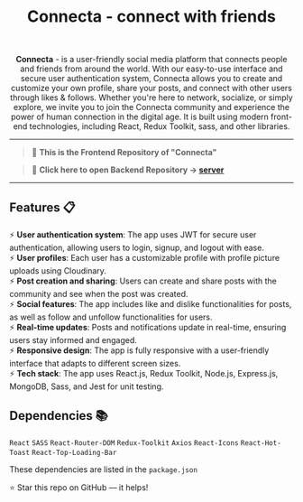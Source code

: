 <div align="center">

<h1><strong>Connecta</strong> - connect with friends</h1>

<br/>

<P><strong>Connecta</strong> - is a user-friendly social media platform that connects people and friends from around the world. With our easy-to-use interface and secure user authentication system, Connecta allows you to create and customize your own profile, share your posts, and connect with other users through likes & follows. Whether you're here to network, socialize, or simply explore, we invite you to join the Connecta community and experience the power of human connection in the digital age. It is built using modern front-end technologies, including React, Redux Toolkit, sass, and other libraries.</p>

</div>

---

> 🪸 **This is the Frontend Repository of "Connecta"**

> 🧩 **Click here to open Backend Repository -> [server](https://github.com/thecodophile/social-media-server)**

---

## Features 📋

⚡️ **User authentication system**: The app uses JWT for secure user authentication, allowing users to login, signup, and logout with ease.\
⚡️ **User profiles**: Each user has a customizable profile with profile picture uploads using Cloudinary.\
⚡️ **Post creation and sharing**: Users can create and share posts with the community and see when the post was created.\
⚡️ **Social features**: The app includes like and dislike functionalities for posts, as well as follow and unfollow functionalities for users.\
⚡️ **Real-time updates**: Posts and notifications update in real-time, ensuring users stay informed and engaged.\
⚡️ **Responsive design**: The app is fully responsive with a user-friendly interface that adapts to different screen sizes.\
⚡️ **Tech stack**: The app uses React.js, Redux Toolkit, Node.js, Express.js, MongoDB, Sass, and Jest for unit testing.

## Dependencies 📚

`React` `SASS` `React-Router-DOM` `Redux-Toolkit` `Axios` `React-Icons` `React-Hot-Toast` `React-Top-Loading-Bar`

These dependencies are listed in the `package.json`

⭐ Star this repo on GitHub — it helps!

